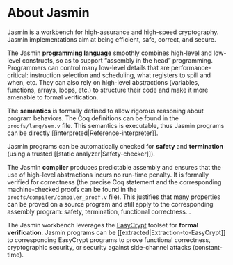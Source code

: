 # About Jasmin

Jasmin is a workbench for high-assurance and high-speed cryptography.
Jasmin implementations aim at being efficient, safe, correct, and secure.

The Jasmin **programming language** smoothly combines high-level and low-level constructs,
so as to support “assembly in the head” programming.
Programmers can control many low-level details that are performance-critical: instruction selection and scheduling, what registers to spill and when, etc.
They can also rely on high-level abstractions (variables, functions, arrays, loops, etc.) to structure their code and make it more amenable to formal verification.

The **semantics** is formally defined to allow rigorous reasoning about program behaviors.
The Coq definitions can be found in the `proofs/lang/sem.v` file.
This semantics is executable, thus Jasmin programs can be directly [[interpreted|Reference-interpreter]].

Jasmin programs can be automatically checked for **safety** and **termination** (using a trusted [[static analyzer|Safety-checker]]).

The Jasmin **compiler** produces predictable assembly and ensures that the use of high-level abstractions incurs no run-time penalty.
It is formally verified for correctness (the precise Coq statement and the corresponding machine-checked proofs can be found in the `proofs/compiler/compiler_proof.v` file).
This justifies that many properties can be proved on a source program and still apply to the corresponding assembly program: safety, termination, functional correctness…

The Jasmin workbench leverages the [EasyCrypt](https://www.easycrypt.info/) toolset for **formal verification**. Jasmin programs can be [[extracted|Extraction-to-EasyCrypt]] to corresponding EasyCrypt programs to prove functional correctness, cryptographic security, or security against side-channel attacks (constant-time).
